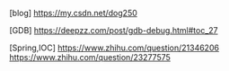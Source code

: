 [blog]
https://my.csdn.net/dog250

[GDB]
https://deepzz.com/post/gdb-debug.html#toc_27

[Spring,IOC]
https://www.zhihu.com/question/21346206
https://www.zhihu.com/question/23277575
